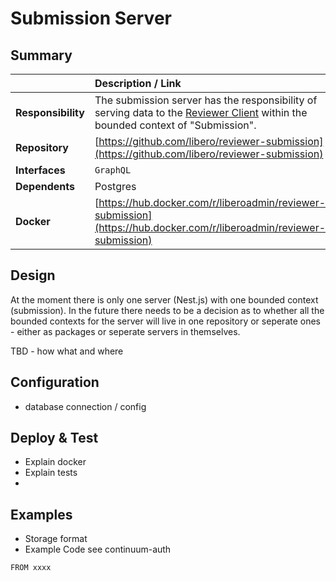 # Submission Server

## Summary

|   | Description / Link |
| :--- | :--- |
| **Responsibility** | The submission server has the responsibility of serving data to the [Reviewer Client](../reviewer-client.md) within the bounded context of "Submission". |
| **Repository** | [https://github.com/libero/reviewer-submission](https://github.com/libero/reviewer-submission) |
| **Interfaces** | `GraphQL` |
| **Dependents** | Postgres |
| **Docker** | [https://hub.docker.com/r/liberoadmin/reviewer-submission](https://hub.docker.com/r/liberoadmin/reviewer-submission) |

## Design

At the moment there is only one server \(Nest.js\) with one bounded context \(submission\). In the future there needs to be a decision as to whether all the bounded contexts for the server will live in one repository or seperate ones - either as packages or seperate servers in themselves.

TBD - how what and where 

## Configuration

* database connection / config

## Deploy & Test

* Explain  docker 
* Explain tests
* 
## Examples

* Storage format
* Example Code see continuum-auth

```text
FROM xxxx
```



